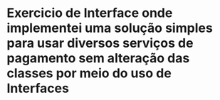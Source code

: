 # Exercicio de Interface onde implementei uma solução simples para usar diversos serviços de pagamento sem alteração das classes por meio do uso de Interfaces
